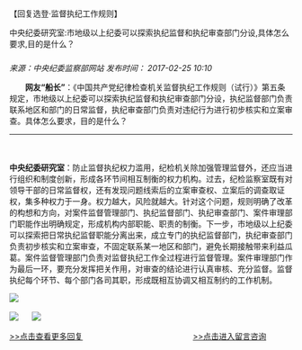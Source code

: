 ## 

【回复选登·监督执纪工作规则】

中央纪委研究室:市地级以上纪委可以探索执纪监督和执纪审查部门分设,具体怎么要求,目的是什么？

### 

_来源：中央纪委监察部网站_ _发布时间： 2017-02-25 10:10_

　　**网友“船长”**：《中国共产党纪律检查机关监督执纪工作规则（试行）》第五条规定，市地级以上纪委可以探索执纪监督和执纪审查部门分设，执纪监督部门负责联系地区和部门的日常监督，执纪审查部门负责对违纪行为进行初步核实和立案审查。具体怎么要求，目的是什么？

___

　　

**中央纪委研究室**：防止监督执纪权力滥用，纪检机关除加强管理监督外，还应当进行组织和制度创新，形成各环节间相互制衡的权力机构。过去，纪检监察室既有对领导干部的日常监督权，还有发现问题线索后的立案审查权、立案后的调查取证权，集多种权力于一身。权力越大，风险就越大。针对这个问题，规则明确了改革的构想和方向，对案件监督管理部门、执纪监督部门、执纪审查部门、案件审理部门职能作出明确规定，形成机构内部职能、职责的制衡。下一步，市地级以上纪委可以探索把日常执纪监督职能分离出来，成立专门的执纪监督部门，执纪审查部门负责初步核实和立案审查，不固定联系某一地区和部门，避免长期接触带来利益瓜葛。案件监督管理部门负责对监督执纪工作全过程进行监督管理。案件审理部门作为最后一环，要充分发挥把关作用，对审查的结论进行认真审核、充分监督。监督执纪每个环节、每个部门各司其职，形成既相互协调又相互制约的工作机制。 

![](https://www.ccdi.gov.cn/hdjln/ywtt/201702/W020210531593380476988.jpg) 

[![](https://www.ccdi.gov.cn/hdjln/ywtt/201702/W020210531593380577382.jpg)](http://www.ccdi.gov.cn/hdjl/hfxd/index.html)      [![](https://www.ccdi.gov.cn/hdjln/ywtt/201702/W020210531593380669226.jpg)](http://interact.ccdi.gov.cn/lyb/index.html) 

[\>>点击查看更多回复](http://www.ccdi.gov.cn/hdjl/hfxd/index.html)　　　　　　　　　　　　　　[\>>点击进入留言咨询](http://interact.ccdi.gov.cn/lyb/index.html)